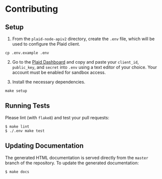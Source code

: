 # Contributing

## Setup

1. From the `plaid-node-apiv2` directory, create the `.env` file, which will be used to configure the Plaid client.

  ```
  cp .env.example .env
  ```

2. Go to the [Plaid Dashboard](https://dashboard.plaid.com/) and copy and paste your `client_id`, `public_key`, and `secret`
   into `.env` using a text editor of your choice. Your account must be enabled for sandbox access.

3. Install the necessary dependencies.

  ```
  make setup
  ```

## Running Tests

Please lint (with `flake8`) and test your pull requests:

```console
$ make lint
$ ./.env make test
```

## Updating Documentation

The generated HTML documentation is served directly from the `master` branch
of the repository. To update the generated documentation:

```console
$ make docs
```
